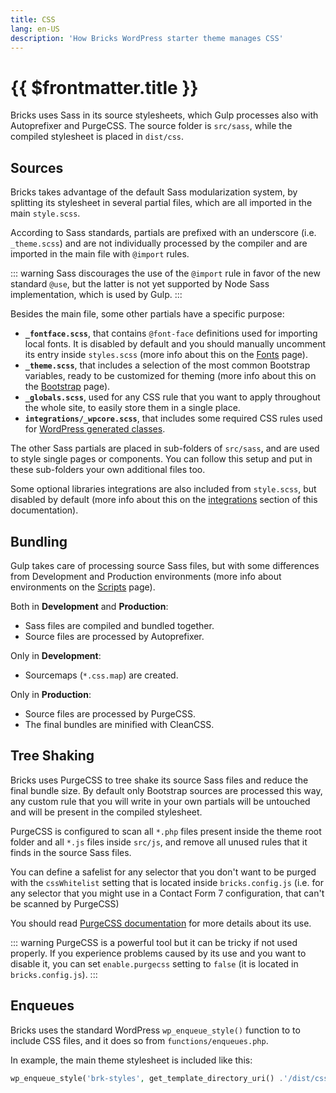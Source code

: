 ```yaml
---
title: CSS
lang: en-US
description: 'How Bricks WordPress starter theme manages CSS'
---
```


# {{ $frontmatter.title }}
Bricks uses Sass in its source stylesheets, which Gulp processes also with Autoprefixer and PurgeCSS. The source folder is `src/sass`, while the compiled stylesheet is placed in `dist/css`.

## Sources

Bricks takes advantage of the default Sass modularization system, by splitting its stylesheet in several partial files, which are all imported in the main `style.scss`.

According to Sass standards, partials are prefixed with an underscore (i.e. `_theme.scss`) and are not individually processed by the compiler and are imported in the main file with `@import` rules.

::: warning
Sass discourages the use of the `@import` rule in favor of the new standard `@use`, but the latter is not yet supported by Node Sass implementation, which is used by Gulp.
:::

Besides the main file, some other partials have a specific purpose:

- **`_fontface.scss`**, that contains `@font-face` definitions used for importing local fonts. It is disabled by default and you should manually uncomment its entry inside `styles.scss` (more info about this on the [Fonts](/theme/fonts/) page).
- **`_theme.scss`**, that includes a selection of the most common Bootstrap variables, ready to be customized for theming (more info about this on the [Bootstrap](/theme/bootstrap/) page).
- **`_globals.scss`**, used for any CSS rule that you want to apply throughout the whole site, to easily store them in a single place.
- **`integrations/_wpcore.scss`**, that includes some required CSS rules used for [WordPress generated classes](https://codex.wordpress.org/CSS#WordPress_Generated_Classes).

The other Sass partials are placed in sub-folders of `src/sass`, and are used to style single pages or components. You can follow this setup and put in these sub-folders your own additional files too.

Some optional libraries integrations are also included from `style.scss`, but disabled by default (more info about this on the [integrations](/integrations/) section of this documentation).

## Bundling

Gulp takes care of processing source Sass files, but with some differences from Development and Production environments (more info about environments on the [Scripts](/theme/scripts/) page).

Both in **Development** and **Production**:

- Sass files are compiled and bundled together.
- Source files are processed by Autoprefixer.

Only in **Development**:

- Sourcemaps (`*.css.map`) are created.

Only in **Production**:

- Source files are processed by PurgeCSS.
- The final bundles are minified with CleanCSS.

## Tree Shaking

Bricks uses PurgeCSS to tree shake its source Sass files and reduce the final bundle size. By default only Bootstrap sources  are processed this way, any custom rule that you will write in your own partials will be untouched and will be present in the compiled stylesheet.

PurgeCSS is configured to scan all `*.php` files present inside the theme root folder and all `*.js` files inside `src/js`, and remove all unused rules that it finds in the source Sass files.

You can define a safelist for any selector that you don't want to be purged with the `cssWhitelist` setting that is located inside `bricks.config.js` (i.e. for any selector that you might use in a Contact Form 7 configuration, that can't be scanned by PurgeCSS)

You should read [PurgeCSS documentation](https://purgecss.com/) for more details about its use.

::: warning
PurgeCSS is a powerful tool but it can be tricky if not used properly. If you experience problems caused by its use and you want to disable it, you can set `enable.purgecss` setting to `false` (it is located in `bricks.config.js`).
:::

## Enqueues

Bricks uses the standard WordPress `wp_enqueue_style()` function to to include CSS files, and it does so from `functions/enqueues.php`.

In example, the main theme stylesheet is included like this:

```php        
wp_enqueue_style('brk-styles', get_template_directory_uri() .'/dist/css/style.min.css');
```